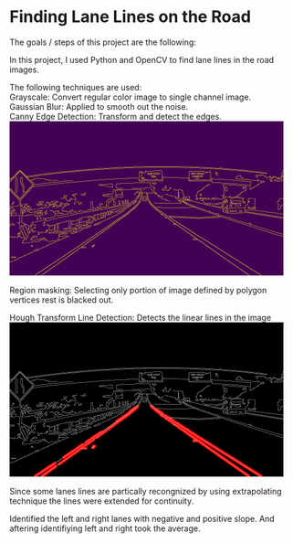 # **Finding Lane Lines on the Road** 

The goals / steps of this project are the following:


In this project, I used Python and OpenCV to find lane lines in the road images.

The following techniques are used: <br />
Grayscale: Convert regular color image to single channel image. <br />
Gaussian Blur:  Applied to smooth out the noise. <br />
Canny Edge Detection: Transform and detect the edges. <br />
<img src="./edge.png" width="480" alt="Combined Image" /> <br />

Region masking: Selecting only portion of image defined by polygon vertices rest is blacked out. 

Hough Transform Line Detection: Detects the linear lines in the image <br />
<img src="./hough.png" width="480" alt="Combined Image" /> <br />


Since some lanes lines are partically recongnized by using extrapolating technique the lines were extended for continuity. 

Identified the left and right lanes with negative and positive slope. And aftering identifiying left and right took the average. 




